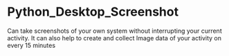# Python_Desktop_Screenshot
Can take screenshots of your own system without interrupting your current activity. It can also help to create and collect Image data of your  activity on every 15 minutes
